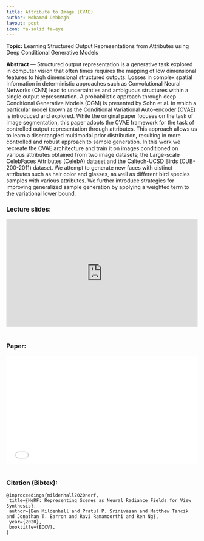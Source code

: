 ```yaml
---
title: Attribute to Image (CVAE)
author: Mohamed Debbagh
layout: post
icon: fa-solid fa-eye
---
```

**Topic:** Learning Structured Output Representations from Attributes using Deep Conditional Generative Models

**Abstract** — Structured output representation is a generative task explored in 
computer vision that often times requires the mapping of low dimensional 
features to high dimensional structured outputs. Losses in complex spatial 
information in deterministic approaches such as Convolutional Neural Networks 
(CNN) lead to uncertainties and ambiguous structures within a single output 
representation. A probabilistic approach through deep Conditional Generative 
Models (CGM) is presented by Sohn et al. in which a particular model known 
as the Conditional Variational Auto-encoder (CVAE) is introduced and explored. 
While the original paper focuses on the task of image segmentation, 
this paper adopts the CVAE framework for the task of controlled output 
representation through attributes. This approach allows us to learn a 
disentangled multimodal prior distribution, resulting in more controlled 
and robust approach to sample generation. In this work we recreate the 
CVAE architecture and train it on images conditioned on various attributes 
obtained from two image datasets; the Large-scale CelebFaces 
Attributes (CelebA) dataset and the Caltech-UCSD Birds (CUB-200-2011) dataset. We attempt 
to generate new faces with distinct attributes such as hair color and glasses, 
as well as different bird species samples with various attributes. We further
introduce strategies for improving generalized sample generation by applying 
a weighted term to the variational lower bound.

### Lecture slides:

<style>.embed-container { position: relative; padding-bottom: 56.25%; height: 0; overflow: hidden; max-width: 100%; } .embed-container iframe, .embed-container object, .embed-container embed { position: absolute; top: 0; left: 0; width: 100%; height: 100%; }</style><div class='embed-container'><iframe src='https://docs.google.com/presentation/d/e/2PACX-1vSsbmKOLcm0Y3kSmO2Iyj76pJZNOuj9v3K2x5O0BYFXWcaK-l8ex586Pr44z5yEYEZdSk7RSevOSpdf/embed?start=true&loop=true&delayms=5000' frameborder='0' width='1440' height='839' allowfullscreen='true' mozallowfullscreen='true' webkitallowfullscreen='true'></iframe></div>
<br/>

### Paper:

<style>.embed-container { position: relative; padding-bottom: 56.25%; height: 0; overflow: hidden; max-width: 100%; } .embed-container iframe, .embed-container object, .embed-container embed { position: absolute; top: 0; left: 0; width: 100%; height: 100%; }</style><div class='embed-container'><object data='/assets/papers/2023-04-24_attr_to_img.pdf' type='application/pdf'>     <embed src='/assets/papers/2023-04-24_attr_to_img.pdf'>         <p>This browser does not support PDFs. Please download the PDF to view it: <a href='/assets/papers/2023-04-24_attr_to_img.pdf'>Download PDF</a>.</p>     </embed> </object></div>
<br/>

### Citation (Bibtex):

```
@inproceedings{mildenhall2020nerf,
 title={NeRF: Representing Scenes as Neural Radiance Fields for View Synthesis},
 author={Ben Mildenhall and Pratul P. Srinivasan and Matthew Tancik and Jonathan T. Barron and Ravi Ramamoorthi and Ren Ng},
 year={2020},
 booktitle={ECCV},
}
```